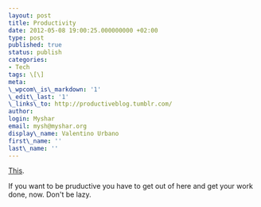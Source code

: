 ```yaml
---
layout: post
title: Productivity
date: 2012-05-08 19:00:25.000000000 +02:00
type: post
published: true
status: publish
categories:
- Tech
tags: \[\]
meta:
\_wpcom\_is\_markdown: '1'
\_edit\_last: '1'
\_links\_to: http://productiveblog.tumblr.com/
author:
login: Myshar
email: mysh@myshar.org
display\_name: Valentino Urbano
first\_name: ''
last\_name: ''
---
```


[This][0].

If you want to be pruductive you have to get out of here and get your work done, now. Don't be lazy.


[0]: http://productiveblog.tumblr.com/